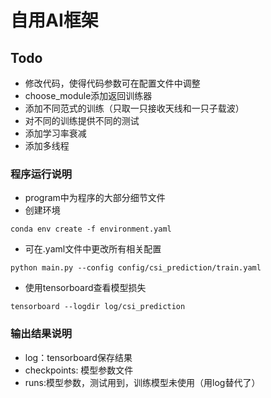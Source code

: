 # 自用AI框架
## Todo
+ 修改代码，使得代码参数可在配置文件中调整
+ choose_module添加返回训练器
+ 添加不同范式的训练（只取一只接收天线和一只子载波）
+ 对不同的训练提供不同的测试
+ 添加学习率衰减
+ 添加多线程
### 程序运行说明
+ program中为程序的大部分细节文件
+ 创建环境
```
conda env create -f environment.yaml
```
+ 可在.yaml文件中更改所有相关配置
```
python main.py --config config/csi_prediction/train.yaml
```

+ 使用tensorboard查看模型损失
```
tensorboard --logdir log/csi_prediction
```
### 输出结果说明
+ log：tensorboard保存结果
+ checkpoints: 模型参数文件
+ runs:模型参数，测试用到，训练模型未使用（用log替代了）
